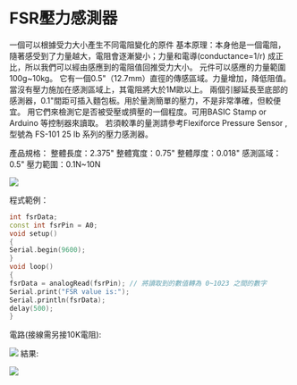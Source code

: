 ﻿# FSR壓力感測器

一個可以根據受力大小產生不同電阻變化的原件
基本原理：本身他是一個電阻，隨著感受到了力量越大，電阻會逐漸變小；力量和電導(conductance=1/r) 成正比，所以我們可以經由感應到的電阻值回推受力大小。
元件可以感應的力量範圍 100g\~10kg。
它有一個0.5"（12.7mm）直徑的傳感區域。力量增加，降低阻值。當沒有壓力施加在感測區域上，其電阻將大於1M歐以上。
兩個引腳延長至底部的感測器，0.1"間距可插入麵包板。用於量測簡單的壓力，不是非常準確，但較便宜。
用它們來檢測它是否被受壓或擠壓的一個程度。可用BASIC Stamp or Arduino 等控制器來讀取。
若須較準的量測請參考Flexiforce Pressure Sensor , 型號為 FS-101 25 lb 系列的壓力感測器。

產品規格：
整體長度：2.375"
整體寬度：0.75"
整體厚度：0.018"
感測區域：0.5"
壓力範圍：0.1N\~10N


![](~@sensors/FSR/FSR.png)

程式範例：
```cpp 
int fsrData; 
const int fsrPin = A0; 
void setup() 
{ 
Serial.begin(9600); 
} 
void loop() 
{ 
fsrData = analogRead(fsrPin); // 將讀取到的數值轉為 0~1023 之間的數字 
Serial.print("FSR value is:"); 
Serial.println(fsrData); 
delay(500); 
} 
```
電路(接線需另接10K電阻):

![](~@sensors/FSR/FSR(4).jpg)
結果:

![](~@sensors/FSR/FSR(2).png)

